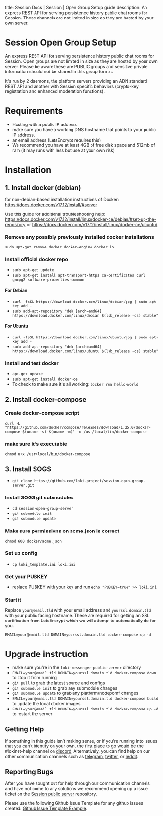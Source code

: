 title: Session Docs | Session | Open Group Setup guide
description: An express REST API for serving persistence history public chat rooms for Session. These channels are not limited in size as they are hosted by your own server.

# Session Open Group Setup

An express REST API for serving persistence history public chat rooms for Session. Open groups are not limited in size as they are hosted by your own server. Please be aware these are PUBLIC groups and sensitive private information should not be shared in this group format.

It's run by 2 daemons, the platform servers providing an ADN standard REST API and another with Session specific behaviors (crypto-key registration and enhanced moderation functions).

# Requirements
- Hosting with a public IP address
- make sure you have a working DNS hostname that points to your public IP address. 
- an email address (LetsEncrypt requires this)
- We recommend you have at least 4GB of free disk space and 512mb of ram (it may runs with less but use at your own risk)

# Installation

## 1. Install docker (debian)
for non-debian-based installation instructions of Docker: https://docs.docker.com/v17.12/install/#server

Use this guide for additional troubleshooting help: https://docs.docker.com/v17.12/install/linux/docker-ce/debian/#set-up-the-repository
or https://docs.docker.com/v17.12/install/linux/docker-ce/ubuntu/

### Remove any possibly previously installed docker installations
`sudo apt-get remove docker docker-engine docker.io`

### Install official docker repo
- `sudo apt-get update`
- `sudo apt-get install apt-transport-https ca-certificates curl gnupg2 software-properties-common`

#### For Debian
- `curl -fsSL https://download.docker.com/linux/debian/gpg | sudo apt-key add -`
- `sudo add-apt-repository "deb [arch=amd64] https://download.docker.com/linux/debian $(lsb_release -cs) stable"`

#### For Ubuntu
- `curl -fsSL https://download.docker.com/linux/ubuntu/gpg | sudo apt-key add -`
- `sudo add-apt-repository "deb [arch=amd64] https://download.docker.com/linux/ubuntu $(lsb_release -cs) stable"`

### Install and test docker
- `apt-get update`
- `sudo apt-get install docker-ce`
- To check to make sure it's all working: `docker run hello-world`

## 2. Install docker-compose

### Create docker-compose script
`curl -L "https://github.com/docker/compose/releases/download/1.25.0/docker-compose-$(uname -s)-$(uname -m)" -o /usr/local/bin/docker-compose`
### make sure it's executable
`chmod u+x /usr/local/bin/docker-compose`

## 3. Install SOGS
- `git clone https://github.com/loki-project/session-open-group-server.git`

### Install SOGS git submodules
- `cd session-open-group-server`
- `git submodule init`
- `git submodule update`

### Make sure permissions on acme.json is correct
`chmod 600 docker/acme.json`

### Set up config
- `cp loki_template.ini loki.ini`

### Get your PUBKEY
- replace PUBKEY with your key and run `echo "PUBKEY=true" >> loki.ini`

### Start it
Replace `your@email.tld` with your email address and `yourssl.domain.tld` with your public facing hostname. These are required for getting an SSL certification from LetsEncrypt which we will attempt to automatically do for you.

`EMAIL=your@email.tld DOMAIN=yourssl.domain.tld docker-compose up -d`

# Upgrade instruction
- make sure you're in the `loki-messenger-public-server` directory
- `EMAIL=your@email.tld DOMAIN=yourssl.domain.tld docker-compose down` to stop it from running
- `git pull` to grab the latest source and configs
- `git submodule init` to grab any submodule changes
- `git submodule update` to grab any platform/nodepomf changes
- `EMAIL=your@email.tld DOMAIN=yourssl.domain.tld docker-compose build` to update the local docker images
- `EMAIL=your@email.tld DOMAIN=yourssl.domain.tld docker-compose up -d` to restart the server

## Getting Help

If something in this guide isn’t making sense, or if you’re running into issues that you can’t identify on your own, the first place to go would be the #lokinet-help channel on [discord](https://discord.gg/67GXfD6). Alternatively, you can find help on our other communication channels such as [telegram](https://t.me/LokiCommunity), [twitter](https://twitter.com/loki_project), or [reddit](https://www.reddit.com/r/LokiProject/).

## Reporting Bugs

After you have sought out for help through our communication channels and have not come to any solutions we recommend opening up a issue ticket on the [Session public server](https://github.com/loki-project/loki-messenger-public-server/issues) repository.

Please use the following Github Issue Template for any github issues created: [Github Issue Template Example](../../../Contributing/Issue_Template/).